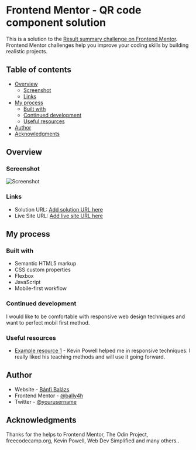 # Frontend Mentor - QR code component solution

This is a solution to the [Result summary challenge on Frontend Mentor](https://www.frontendmentor.io/challenges/results-summary-component-CE_K6s0maV). Frontend Mentor challenges help you improve your coding skills by building realistic projects. 

## Table of contents

- [Overview](#overview)
  - [Screenshot](#screenshot)
  - [Links](#links)
- [My process](#my-process)
  - [Built with](#built-with)
  - [Continued development](#continued-development)
  - [Useful resources](#useful-resources)
- [Author](#author)
- [Acknowledgments](#acknowledgments)


## Overview

### Screenshot

![Screenshot](./images/screenshot.jpg)


### Links

- Solution URL: [Add solution URL here](https://github.com/BalazsBanfi/FEM-02-Results-summary)
- Live Site URL: [Add live site URL here](https://balazsbanfi.github.io/FEM-02-Results-summary/)

## My process

### Built with

- Semantic HTML5 markup
- CSS custom properties
- Flexbox
- JavaScript
- Mobile-first workflow


### Continued development

I would like to be comfortable with responsive web design techniques and want to perfect mobil first method.


### Useful resources

- [Example resource 1](https://www.kevinpowell.co/) - Kevin Powell helped me in responsive techniques. I really liked his teaching methods and will use it going forward.


## Author

- Website - [Bánfi Balázs](https://github.com/BalazsBanfi)
- Frontend Mentor - [@bally4h](https://www.frontendmentor.io/profile/bally4h)
- Twitter - [@yourusername](https://www.twitter.com/yourusername)

## Acknowledgments

Thanks for the helps to Frontend Mentor, The Odin Project, freecodecamp.org, Kevin Powell, Web Dev Simplified and many others..